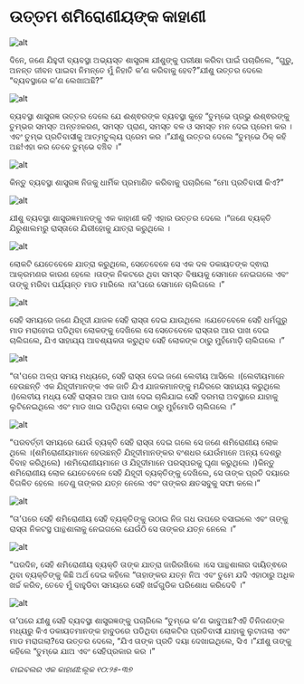 # ଉତ୍ତମ ଶମିରୋଣୀୟଙ୍କ କାହାଣୀ

![alt](https://cdn.door43.org/obs/jpg/360px/obs-en-27-01.jpg)

ଦିନେ, ଜଣେ ଯିହୁଦୀ ବ୍ୟବସ୍ଥା ଅଭ୍ୟସ୍ତ ଶାସ୍ତ୍ରଜ୍ଞ ଯୀଶୁଙ୍କୁ ପରୀକ୍ଷା କରିବା ପାଇଁ ପଚାରିଲେ, “ଗୁରୁ, ଅନନ୍ତ ଜୀବନ ପାଇବା ନିମନ୍ତେ ମୁଁ ନିହାତି କ’ଣ କରିବାକୁ ହେବ?”ଯୀଶୁ ଉତ୍ତର ଦେଲେ “ବ୍ୟବସ୍ଥାରେ କ’ଣ ଲେଖାଅଛି?” 

![alt](https://cdn.door43.org/obs/jpg/360px/obs-en-27-02.jpg)

ବ୍ୟବସ୍ଥା ଶାସ୍ତ୍ରଜ୍ଞ ଉତ୍ତର ଦେଲେ ଯେ ଈଶ୍ଵରଙ୍କ ବ୍ୟବସ୍ଥା କୁହେ “ତୁମ୍ଭେ ପ୍ରଭୁ ଈଶ୍ଵରଙ୍କୁ ତୁମ୍ଭର ସମସ୍ତ ଅନ୍ତଃକରଣ, ସମସ୍ତ ପ୍ରାଣ, ସମସ୍ତ ବଳ ଓ ସମସ୍ତ ମନ ଦେଇ ପ୍ରେମ କର ।ଏବଂ ତୁମ୍ଭ ପ୍ରତିବାସୀକୁ ଆତ୍ମତୁଲ୍ୟ ପ୍ରେମ କର ।”ଯୀଶୁ ଉତ୍ତର ଦେଲେ “ତୁମ୍ଭେ ଠିକ୍ କହି ଅଛ!ଏହା କର ତେବେ ତୁମ୍ଭେ ବଞ୍ଚିବ ।”

![alt](https://cdn.door43.org/obs/jpg/360px/obs-en-27-03.jpg)

କିନ୍ତୁ ବ୍ୟବସ୍ଥା ଶାସ୍ତ୍ରଜ୍ଞ ନିଜକୁ ଧାର୍ମିକ ପ୍ରମାଣିତ କରିବାକୁ ପଚାରିଲେ “ମୋ ପ୍ରତିବାସୀ କିଏ?”

![alt](https://cdn.door43.org/obs/jpg/360px/obs-en-27-04.jpg)

ଯୀଶୁ ବ୍ୟବସ୍ଥା ଶାସ୍ତ୍ରଜ୍ଞମାନଙ୍କୁ ଏକ କାହାଣୀ କହି ଏହାର ଉତ୍ତର ଦେଲେ ।“ଜଣେ ବ୍ୟକ୍ତି ଯିରୁଶାଲମରୁ ରାସ୍ତାରେ ଯିରୀହୋକୁ ଯାତ୍ରା କରୁଥିଲେ ।

![alt](https://cdn.door43.org/obs/jpg/360px/obs-en-27-05.jpg)

ଲୋକଟି ଯେତେବେଳେ ଯାତ୍ରା କରୁଥିଲେ, ସେତେବେଳେ ସେ ଏକ ଦଳ ଡକାୟତଙ୍କ ଦ୍ଵାରା ଆକ୍ରମଣର କାରଣ ହେଲେ ।ତାଙ୍କ ନିକଟରେ ଥିବା ସମସ୍ତ ବିଷୟକୁ ସେମାନେ ନେଇଗଲେ ଏବଂ ତାଙ୍କୁ ମରିବା ପର୍ଯ୍ୟନ୍ତ ମାଡ ମାରିଲେ ।ତା’ପରେ ସେମାନେ ଚାଲିଗଲେ ।”

![alt](https://cdn.door43.org/obs/jpg/360px/obs-en-27-06.jpg)

ସେହି ସମୟରେ ଜଣେ ଯିହୂଦୀ ଯାଜକ ସେହି ରାସ୍ତା ଦେଇ ଯାଉଥିଲେ ।ଯେତେବେଳେ ସେହି ଧର୍ମଗୁରୁ  ମାଡ ମରାହୋଇ  ପଡିଥିବା ଲୋକଙ୍କୁ ଦେଖିଲେ ସେ ସେତେବେଳେ ରାସ୍ତାର ଆର ପାଖ ଦେଇ ଚାଲିଗଲେ, ଯିଏ ସାହାଯ୍ୟ ଆବଶ୍ୟକତା କରୁଥିବ ସେହି ଲୋକଙ୍କ ଠାରୁ ମୁହଁମୋଡ଼ି  ଚାଲିଗଲେ ।” 

![alt](https://cdn.door43.org/obs/jpg/360px/obs-en-27-07.jpg)

“ତା'ପରେ ଅଳ୍ପ ସମୟ ମଧ୍ୟରେ, ସେହି ରାସ୍ତା ଦେଇ ଜଣେ ଲେବୀୟ ଆସିଲେ ।(ଲେବୀୟମାନେ ହେଉଛନ୍ତି ଏକ ଯିହୂଦୀମାନଙ୍କ ଏକ ଜାତି ଯିଏ ଯାଜକମାନଙ୍କୁ ମନ୍ଦିରରେ ସାହାଯ୍ୟ କରୁଥିଲେ ।)ଲେବୀୟ ମଧ୍ୟ ସେହି ରାସ୍ତାର ଆର ପାଖ ଦେଇ ଚାଲିଯାଇ ସେହି ଦରମରା ଅବସ୍ଥାରେ ଯାହାକୁ ଲୁଟିନେଇଥିଲେ ଏବଂ ମାଡ ଖାଇ ପଡିଥିବା ଲୋକ ଠାରୁ ମୁହଁମୋଡି ଚାଲିଗଲେ ।”

![alt](https://cdn.door43.org/obs/jpg/360px/obs-en-27-08.jpg)

“ପରବର୍ତ୍ତୀ ସମୟରେ ଯେଉଁ ବ୍ୟକ୍ତି ସେହି ରାସ୍ତା ଦେଇ ଗଲେ ସେ ଜଣେ ଶମିରୋଣୀୟ ଲୋକ ଥିଲେ ।(ଶମିରୋଣୀୟମାନେ ହେଉଛନ୍ତି ଯିହୂଦୀମାନଙ୍କର ବଂଶଧର ଯେଉଁମାନେ ଅନ୍ୟ ଦେଶରୁ ବିବାହ କରିଥିଲେ) ।ଶମିରୋଣୀୟମାନେ ଓ ଯିହୂଦୀମାନେ ପରସ୍ପରକୁ ଘୃଣା କରୁଥିଲେ ।)କିନ୍ତୁ ଶମିରୋଣୀୟ ଲୋକ ଯେତେବେଳେ ସେହି ଯିହୂଦୀ ବ୍ୟକ୍ତିଙ୍କୁ ଦେଖିଲେ, ସେ ତାଙ୍କ ପ୍ରତି ଦୟାରେ ବିଗଳିତ ହେଲେ ।ତେଣୁ ତାଙ୍କର ଯତ୍ନ ନେଲେ ଏବଂ ତାଙ୍କର କ୍ଷତସବୁକୁ ସଫା କଲେ।”

![alt](https://cdn.door43.org/obs/jpg/360px/obs-en-27-09.jpg)

“ତା’ପରେ ସେହି ଶମିରୋଣୀୟ ସେହି ବ୍ୟକ୍ତିଙ୍କୁ ଉଠାଇ ନିଜ ଗଧ ଉପରେ ବସାଇଲେ ଏବଂ ତାଙ୍କୁ ରାସ୍ତା ନିକଟସ୍ଥ ପାନ୍ଥଶାଳାକୁ ନେଇଗଲେ ଯେଉଁଠି ସେ ତାଙ୍କର ଯତ୍ନ ନେଲେ ।”

![alt](https://cdn.door43.org/obs/jpg/360px/obs-en-27-10.jpg)

“ପରଦିନ, ସେହି ଶମିରୋଣୀୟ ବ୍ୟକ୍ତି ତାଙ୍କ ଯାତ୍ରା ଜାରିରଖିଲେ ।ସେ ପାନ୍ଥଶାଳାର ଦାୟିତ୍ଵରେ ଥିବା ବ୍ୟକ୍ତିଙ୍କୁ କିଛି ଅର୍ଥ ଦେଇ କହିଲେ “ତାହାଙ୍କର ଯତ୍ନ ନିଅ ଏବଂ ତୁମେ ଯଦି ଏହାଠାରୁ ଅଧିକ ଖର୍ଚ୍ଚ କରିବ, ତେବେ ମୁଁ ବାହୁଡିବା ସମୟରେ ସେହି ଖର୍ଚ୍ଚଗୁଡିକ ପରିଶୋଧ କରିଦେବି ।”

![alt](https://cdn.door43.org/obs/jpg/360px/obs-en-27-11.jpg)

ତା’ପରେ ଯୀଶୁ ସେହି ବ୍ୟବସ୍ଥା ଶାସ୍ତ୍ରଜ୍ଞଙ୍କୁ ପଚାରିଲେ “ତୁମ୍ଭେ କ’ଣ ଭାବୁଅଛ?ଏହି ତିନିଜଣଙ୍କ ମଧ୍ୟରୁ କିଏ ଡକାୟତମାନଙ୍କ ହାବୁଡରେ ପଡିଥିବା ଲୋକଟିର ପ୍ରତିବାସୀ ଯାହାକୁ ଲୁଟାଗଲା ଏବଂ ମାଡ ମରାଗଲା?ସେ ଉତ୍ତର ଦେଲେ, “ଯିଏ ତାଙ୍କ ପ୍ରତି ଦୟା ଦେଖାଇଥିଲେ, ସିଏ ।”ଯୀଶୁ ତାଙ୍କୁ କହିଲେ “ତୁମ୍ଭେ ଯାଅ ଏବଂ ସେହିପ୍ରକାର କର ।”

_ବାଇବଲର ଏକ କାହାଣୀ:ଲୂକ ୧୦:୨୫-୩୭_